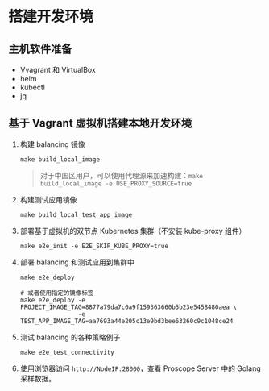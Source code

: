# 搭建开发环境

## 主机软件准备

* Vvagrant 和 VirtualBox
* helm
* kubectl
* jq

## 基于 Vagrant 虚拟机搭建本地开发环境

1. 构建 balancing 镜像

    ```shell
    make build_local_image
    ```

    > 对于中国区用户，可以使用代理源来加速构建：`make build_local_image -e USE_PROXY_SOURCE=true`

2. 构建测试应用镜像

    ```shell
    make build_local_test_app_image
    ```

3. 部署基于虚拟机的双节点 Kubernetes 集群（不安装 kube-proxy 组件）

    ```shell
    make e2e_init -e E2E_SKIP_KUBE_PROXY=true
    ```

4. 部署 balancing 和测试应用到集群中

    ```shell
    make e2e_deploy
    
    # 或者使用指定的镜像标签
    make e2e_deploy -e PROJECT_IMAGE_TAG=8877a79da7c0a9f159363660b5b23e5458480aea \
                    -e TEST_APP_IMAGE_TAG=aa7693a44e205c13e9bd3bee63260c9c1048ce24
    ```

5. 测试 balancing 的各种策略例子

    ```shell
    make e2e_test_connectivity
    ```

6. 使用浏览器访问 `http://NodeIP:28000`，查看 Proscope Server 中的 Golang 采样数据。
